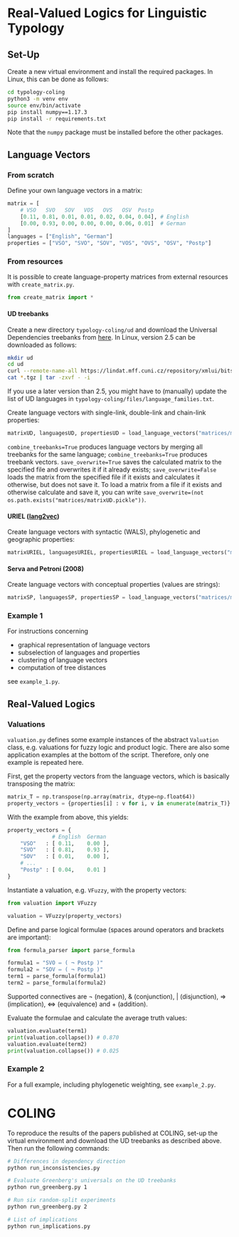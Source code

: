 # Real-Valued Logics for Linguistic Typology

## Set-Up

Create a new virtual environment and install the required packages. In Linux, this can be done as follows:

```sh
cd typology-coling
python3 -m venv env
source env/bin/activate
pip install numpy==1.17.3
pip install -r requirements.txt
```

Note that the `numpy` package must be installed before the other packages.

## Language Vectors

### From scratch

Define your own language vectors in a matrix:

```python
matrix = [
	# VSO   SVO   SOV   VOS   OVS   OSV  Postp
	[0.11, 0.81, 0.01, 0.01, 0.02, 0.04, 0.04], # English
	[0.00, 0.93, 0.00, 0.00, 0.00, 0.06, 0.01]  # German
]
languages = ["English", "German"]
properties = ["VSO", "SVO", "SOV", "VOS", "OVS", "OSV", "Postp"]
```

### From resources

It is possible to create language-property matrices from external resources with `create_matrix.py`.

```python
from create_matrix import *
```

#### UD treebanks

Create a new directory `typology-coling/ud` and download the Universal Dependencies treebanks from [here](https://universaldependencies.org/#download). In Linux, version 2.5 can be downloaded as follows:

```sh
mkdir ud
cd ud
curl --remote-name-all https://lindat.mff.cuni.cz/repository/xmlui/bitstream/handle/11234/1-3105{/ud-treebanks-v2.5.tgz,/ud-documentation-v2.5.tgz,/ud-tools-v2.5.tgz}
cat *.tgz | tar -zxvf - -i
```

If you use a later version than 2.5, you might have to (manually) update the list of UD languages in `typology-coling/files/language_families.txt`.

Create language vectors with single-link, double-link and chain-link properties:

```python
matrixUD, languagesUD, propertiesUD = load_language_vectors("matrices/matrixUD.pickle", name="UD", save_overwrite=True, combine_treebanks=True, treebank_path="ud/ud-treebanks-v2.5/")
```

`combine_treebanks=True` produces language vectors by merging all treebanks for the same language; `combine_treebanks=True` produces treebank vectors. `save_overwrite=True` saves the calculated matrix to the specified file and overwrites it if it already exists; `save_overwrite=False` loads the matrix from the specified file if it exists and calculates it otherwise, but does not save it. To load a matrix from a file if it exists and otherwise calculate and save it, you can write `save_overwrite=(not os.path.exists("matrices/matrixUD.pickle"))`.

#### URIEL ([lang2vec](https://github.com/antonisa/lang2vec))

Create language vectors with syntactic (WALS), phylogenetic and geographic properties:

```python
matrixURIEL, languagesURIEL, propertiesURIEL = load_language_vectors("matrices/matrixURIEL.pickle", name="URIEL", save_overwrite=True, features_sets=["syntax_wals", "fam", "geo"])
```

#### Serva and Petroni (2008)

Create language vectors with conceptual properties (values are strings):

```python
matrixSP, languagesSP, propertiesSP = load_language_vectors("matrices/matrixSP.pickle", name="SP", save_overwrite=True)
```

### Example 1

For instructions concerning

- graphical representation of language vectors
- subselection of languages and properties
- clustering of language vectors
- computation of tree distances

see `example_1.py`.

## Real-Valued Logics

### Valuations

`valuation.py` defines some example instances of the abstract `Valuation` class, e.g. valuations for fuzzy logic and product logic. There are also some application examples at the bottom of the script. Therefore, only one example is repeated here.

First, get the property vectors from the language vectors, which is basically transposing the matrix:

```python
matrix_T = np.transpose(np.array(matrix, dtype=np.float64))
property_vectors = {properties[i] : v for i, v in enumerate(matrix_T)}
```

With the example from above, this yields:

```python
property_vectors = {
	          # English  German
	"VSO"   : [ 0.11,    0.00 ],
	"SVO"   : [ 0.81,    0.93 ],
	"SOV"   : [ 0.01,    0.00 ],
	# ...
	"Postp" : [ 0.04,    0.01 ]
}
```

Instantiate a valuation, e.g. `VFuzzy`, with the property vectors:

```python
from valuation import VFuzzy

valuation = VFuzzy(property_vectors)
```

Define and parse logical formulae (spaces around operators and brackets are important):

```python
from formula_parser import parse_formula

formula1 = "SVO ⇔ ( ¬ Postp )"
formula2 = "SOV ⇔ ( ¬ Postp )"
term1 = parse_formula(formula1)
term2 = parse_formula(formula2)
```

Supported connectives are ¬ (negation), & (conjunction), | (disjunction), ⇒ (implication), ⇔ (equivalence) and + (addition).

Evaluate the formulae and calculate the average truth values:

```python
valuation.evaluate(term1)
print(valuation.collapse()) # 0.870
valuation.evaluate(term2)
print(valuation.collapse()) # 0.025
```

### Example 2

For a full example, including phylogenetic weighting, see `example_2.py`.

# COLING

To reproduce the results of the papers published at COLING, set-up the virtual environment and download the UD treebanks as described above. Then run the following commands:

```sh
# Differences in dependency direction
python run_inconsistencies.py

# Evaluate Greenberg's universals on the UD treebanks
python run_greenberg.py 1

# Run six random-split experiments
python run_greenberg.py 2

# List of implications
python run_implications.py
```
